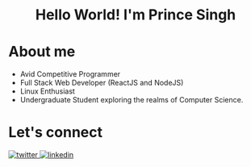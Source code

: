 <div align='center'>
  
# Hello World! I'm Prince Singh
</div>

# About me
- Avid Competitive Programmer
- Full Stack Web Developer (ReactJS and NodeJS)
- Linux Enthusiast
- Undergraduate Student exploring the realms of Computer Science.


<h1> Let's connect </h1>
<div>
  <a href="https://twitter.com/mrprince88" target="_blank">
    <img src=https://img.shields.io/badge/twitter-%2300acee.svg?&style=for-the-badge&logo=twitter&logoColor=white alt=twitter style="margin-bottom: 5px;" />
  </a>
  <a href="https://linkedin.com/in/mrprince88" target="_blank">
    <img src=https://img.shields.io/badge/linkedin-%231E77B5.svg?&style=for-the-badge&logo=linkedin&logoColor=white alt=linkedin style="margin-bottom: 5px;" />
  </a>
</div>

